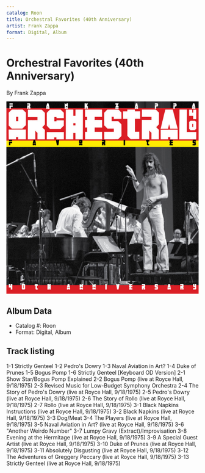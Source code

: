 ```yaml
---
catalog: Roon
title: Orchestral Favorites (40th Anniversary)
artist: Frank Zappa
format: Digital, Album
---
```


# Orchestral Favorites (40th Anniversary)

By Frank Zappa

![](../../assets/albumcovers/Frank_Zappa-Orchestral_Favorites_40th_Anniversary.png)

## Album Data

- Catalog #: Roon
- Format: Digital, Album


## Track listing


1-1 Strictly Genteel
1-2 Pedro's Dowry
1-3 Naval Aviation in Art?
1-4 Duke of Prunes
1-5 Bogus Pomp
1-6 Strictly Genteel [Keyboard OD Version]
2-1 Show Star/Bogus Pomp Explained
2-2 Bogus Pomp (live at Royce Hall, 9/18/1975)
2-3 Revised Music for Low-Budget Symphony Orchestra
2-4 The Story of Pedro's Dowry (live at Royce Hall, 9/18/1975)
2-5 Pedro's Dowry (live at Royce Hall, 9/18/1975)
2-6 The Story of Rollo (live at Royce Hall, 9/18/1975)
2-7 Rollo (live at Royce Hall, 9/18/1975)
3-1 Black Napkins Instructions (live at Royce Hall, 9/18/1975)
3-2 Black Napkins (live at Royce Hall, 9/18/1975)
3-3 Dog/Meat
3-4 The Players (live at Royce Hall, 9/18/1975)
3-5 Naval Aviation in Art? (live at Royce Hall, 9/18/1975)
3-6 "Another Weirdo Number"
3-7 Lumpy Gravy (Extract)/Improvisation
3-8 Evening at the Hermitage (live at Royce Hall, 9/18/1975)
3-9 A Special Guest Artist (live at Royce Hall, 9/18/1975)
3-10 Duke of Prunes (live at Royce Hall, 9/18/1975)
3-11 Absolutely Disgusting (live at Royce Hall, 9/18/1975)
3-12 The Adventures of Greggery Peccary (live at Royce Hall, 9/18/1975)
3-13 Strictly Genteel (live at Royce Hall, 9/18/1975)

